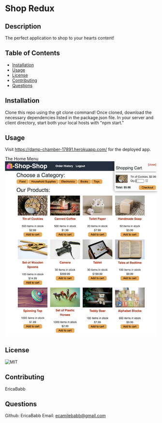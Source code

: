 # Shop Redux

## Description

The perfect application to shop to your hearts content!

## Table of Contents

- [Installation](#installation)
- [Usage](#usage)
- [License](#license)
- [Contributing](#contributing)
- [Questions](#questions)

## Installation

Clone this repo using the git clone command! Once cloned, download the necessary dependencies listed in the package.json file. In your server and client directory, start both your local hosts with "npm start."

## Usage

Visit https://damp-chamber-17891.herokuapp.com/ for the deployed app.

The Home Menu
![Search page](./client/src/assets/screenshot.png)

## License

![MIT](https://img.shields.io/badge/license-MIT-green)

## Contributing

EricaBabb

## Questions

Github: EricaBabb
Email: ecamilebabb@gmail.com

